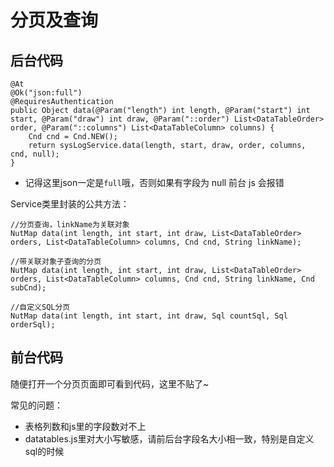 # 分页及查询

## 后台代码

~~~
@At
@Ok("json:full")
@RequiresAuthentication
public Object data(@Param("length") int length, @Param("start") int start, @Param("draw") int draw, @Param("::order") List<DataTableOrder> order, @Param("::columns") List<DataTableColumn> columns) {
    Cnd cnd = Cnd.NEW();
    return sysLogService.data(length, start, draw, order, columns, cnd, null);
}
~~~

* 记得这里json一定是`full`哦，否则如果有字段为 null 前台 js 会报错

Service类里封装的公共方法：
~~~
//分页查询，linkName为关联对象
NutMap data(int length, int start, int draw, List<DataTableOrder> orders, List<DataTableColumn> columns, Cnd cnd, String linkName);

//带关联对象子查询的分页
NutMap data(int length, int start, int draw, List<DataTableOrder> orders, List<DataTableColumn> columns, Cnd cnd, String linkName, Cnd subCnd);

//自定义SQL分页
NutMap data(int length, int start, int draw, Sql countSql, Sql orderSql);

~~~

## 前台代码

随便打开一个分页页面即可看到代码，这里不贴了~

常见的问题：

* 表格列数和js里的字段数对不上
* datatables.js里对大小写敏感，请前后台字段名大小相一致，特别是自定义sql的时候
